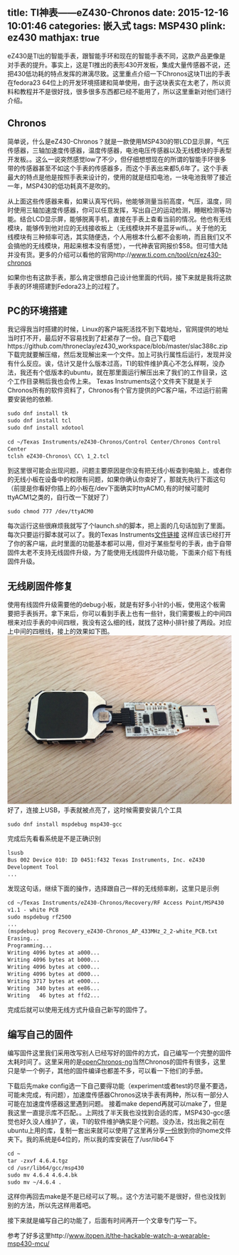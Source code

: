 title: TI神表——eZ430-Chronos
date: 2015-12-16 10:01:46
categories: 嵌入式
tags: MSP430
plink: ez430
mathjax: true
---

eZ430是TI出的智能手表，跟智能手环和现在的智能手表不同，这款产品更像是对手表的提升。事实上，这是TI推出的表形430开发板，集成大量传感器不说，还把430低功耗的特点发挥的淋漓尽致。这里重点介绍一下Chronos这块TI出的手表在fedora23 64位上的开发环境搭建和简单使用，由于这块表实在太老了，所以资料和教程并不是很好找，很多很多东西都已经不能用了，所以这里重新对他们进行介绍。

## Chronos

简单说，什么是eZ430-Chronos？就是一款使用MSP430的带LCD显示屏，气压传感器，三轴加速度传感器，温度传感器，电池电压传感器以及无线模块的手表型开发板。。这么一说突然感觉low了不少，但仔细想想现在的所谓的智能手环很多带的传感器甚至不如这个手表的传感器多，而这个手表出来都5,6年了。这个手表最大的特点是他是按照手表来设计的，使用的就是纽扣电池，一块电池我带了接近一年，MSP430的低功耗真不是吹的。

从上面这些传感器来看，如果认真写代码，他能够测量当前高度，气压，温度，同时使用三轴加速度传感器，你可以任意发挥，写出自己的运动检测，睡眠检测等功能。结合LCD显示屏，能够脱离手机，直接在手表上查看当前的情况。他也有无线模块，能够传到他对应的无线接收板上（无线模块并不是蓝牙wifi。。关于他的无线模块有三种频率可选，其实随便选，个人用根本什么都不会影响，而且我们又不会搞他的无线模块，用起来根本没有感觉），一代神表官网报价$58。但可惜大陆并没有货。更多的介绍可以看他的官网http://www.ti.com.cn/tool/cn/ez430-chronos

如果你也有这款手表，那么肯定很想自己设计他里面的代码，接下来就是我将这款手表的环境搭建到Fedora23上的过程了。

## PC的环境搭建

我记得我当时搭建的时候，Linux的客户端死活找不到下载地址，官网提供的地址当时打不开，最后好不容易找到了赶紧存了一份。自己下载吧https://github.com/throneclay/ez430_workspace/blob/master/slac388c.zip
下载完就要解压缩，然后发现解出来一个文件。加上可执行属性后运行，发现并没有什么反应。诶，估计又是什么版本过高，TI的软件维护真心不怎么样啊，没办法，我还有个低版本的ubuntu，就在那里面运行解压出来了我们的工作目录，这个工作目录稍后我也会传上来。
Texas Instruments这个文件夹下就是关于Chronos所有的软件资料了，Chronos有个官方提供的PC客户端，不过运行前需要安装他的依赖.
```
sudo dnf install tk
sudo dnf install tcl
sudo dnf install xdotool

cd ~/Texas Instruments/eZ430-Chronos/Control Center/Chronos Control Center
tclsh eZ430-Chronos\ CC\ 1_2.tcl
```
到这里很可能会出现问题，问题主要原因是你没有把无线小板查到电脑上，或者你的无线小板在设备中的权限有问题，如果你确认你查好了，那就先执行下面这句（前提是你看好你插上的小板在/dev下面确实时ttyACM0,有的时候可能时ttyACM1之类的，自行改一下就好了）
```
sudo chmod 777 /dev/ttyACM0
```
每次运行这些很麻烦我就写了个launch.sh的脚本，把上面的几句话加到了里面。每次只要运行脚本就可以了。我的Texas Instruments[文件链接](https://github.com/throneclay/ez430_workspace/blob/master/TexasInstruments.tgz)
这样应该已经打开了你的客户端，此时里面的功能基本都可以用，但对于某些型号的手表，由于自带固件太老不支持无线固件升级，为了能使用无线固件升级功能，下面来介绍下有线固件升级。

## 无线刷固件修复

使用有线固件升级需要他的debug小板，就是有好多小针的小板，使用这个板需要把手表拆开。拿下来后，你可以看到手表上也有一些针，我们需要板上的中间四根来对应手表的中间四根，我没有这么细的线，就找了这种小排针接了两段。对应上中间的四根线，接上的效果如下图。
![](/images/Chronos_2.jpg)
好了，连接上USB，手表就被点亮了，这时候需要安装几个工具
```
sudo dnf install mspdebug msp430-gcc
```
完成后先看看系统是不是正确识别
```
lsusb
Bus 002 Device 010: ID 0451:f432 Texas Instruments, Inc. eZ430 Development Tool
...
```
发现这句话，继续下面的操作，选择跟自己一样的无线频率刷，这里只是示例
```
cd ~/Texas Instruments/eZ430-Chronos/Recovery/RF Access Point/MSP430 v1.1 - white PCB
sudo mspdebug rf2500
...
(mspdebug) prog Recovery_eZ430-Chronos_AP_433MHz_2_2-white_PCB.txt
Erasing...
Programming...
Writing 4096 bytes at a000...
Writing 4096 bytes at b000...
Writing 4096 bytes at c000...
Writing 4096 bytes at d000...
Writing 3717 bytes at e000...
Writing  340 bytes at ee86...
Writing   46 bytes at ffd2...
```
完成后就可以使用无线方式升级自己新写的固件了。

## 编写自己的固件

编写固件这里我们采用改写别人已经写好的固件的方式，自己编写一个完整的固件太耗时间了。这里采用的是[openChronos-ng](https://github.com/Sbach/openchronos-ng)当然Chronos的固件有很多，这里只是举一个例子，其他的固件编译也都差不多，可以看一下他们的手册。

下载后先make config选一下自己要得功能（experiment或者test的尽量不要选，可能未完成，有问题），加速度传感器Chronos这块手表有两种，所以有一部分人可能在加速度传感器这里遇到问题。 接着make depend再就可以make了，但是我这里一直提示库不匹配。。上网找了半天我也没找到合适的库，MSP430-gcc感觉也好久没人维护了，诶，TI的软件维护确实是个问题。没办法，找出我之前在ubuntu上用的库，复制一套出来就可以使用了这里再分享[一份](http://qnsource.throneclay.top/4.6.4.tgz)放到你的home文件夹下。我的系统是64位的，所以我的库安装在了/usr/lib64下
```
cd ~
tar -zxvf 4.6.4.tgz
cd /usr/lib64/gcc/msp430
sudo mv 4.6.4 4.6.4.bk
sudo mv ~/4.6.4 .
```
这样你再回去make是不是已经可以了啊。。这个方法可能不是很好，但也没找到别的方法，所以先这样用着吧。

接下来就是编写自己的功能了，后面有时间再开一个文章专门写一下。

参考了好多这里http://www.itopen.it/the-hackable-watch-a-wearable-msp430-mcu/
